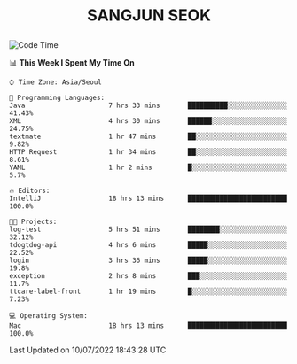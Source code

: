 <h1>
 <p align="center">
   SANGJUN SEOK
 </p>
</h1>

<!--START_SECTION:waka-->
![Code Time](http://img.shields.io/badge/Code%20Time-0%20secs-blue)

📊 **This Week I Spent My Time On** 

```text
⌚︎ Time Zone: Asia/Seoul

💬 Programming Languages: 
Java                     7 hrs 33 mins       ██████████░░░░░░░░░░░░░░░   41.43% 
XML                      4 hrs 30 mins       ██████░░░░░░░░░░░░░░░░░░░   24.75% 
textmate                 1 hr 47 mins        ██░░░░░░░░░░░░░░░░░░░░░░░   9.82% 
HTTP Request             1 hr 34 mins        ██░░░░░░░░░░░░░░░░░░░░░░░   8.61% 
YAML                     1 hr 2 mins         █░░░░░░░░░░░░░░░░░░░░░░░░   5.7%

🔥 Editors: 
IntelliJ                 18 hrs 13 mins      █████████████████████████   100.0%

🐱‍💻 Projects: 
log-test                 5 hrs 51 mins       ████████░░░░░░░░░░░░░░░░░   32.12% 
tdogtdog-api             4 hrs 6 mins        █████░░░░░░░░░░░░░░░░░░░░   22.52% 
login                    3 hrs 36 mins       █████░░░░░░░░░░░░░░░░░░░░   19.8% 
exception                2 hrs 8 mins        ███░░░░░░░░░░░░░░░░░░░░░░   11.7% 
ttcare-label-front       1 hr 19 mins        █░░░░░░░░░░░░░░░░░░░░░░░░   7.23%

💻 Operating System: 
Mac                      18 hrs 13 mins      █████████████████████████   100.0%

```


 Last Updated on 10/07/2022 18:43:28 UTC
<!--END_SECTION:waka-->
